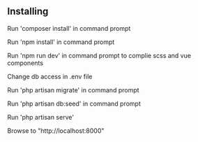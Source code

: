 ## Installing

Run 'composer install' in command prompt

Run 'npm install' in command prompt

Run 'npm run dev' in command prompt to complie scss and vue components

Change db access in .env file

Run 'php artisan migrate' in command prompt

Run 'php artisan db:seed' in command prompt

Run 'php artisan serve'

Browse to "http://localhost:8000"